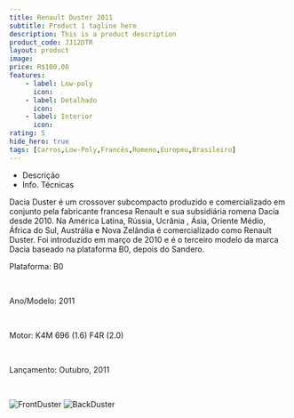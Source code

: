 ```yaml
---
title: Renault Duster 2011
subtitle: Product 1 tagline here
description: This is a product description
product_code: JJ12DTR
layout: product
image: 
price: R$100,00
features:
    - label: Low-poly
      icon:
    - label: Detalhado
      icon:
    - label: Interior
      icon:
rating: 5
hide_hero: true
tags: [Carros,Low-Poly,Francês,Romeno,Europeu,Brasileiro]
---
```


<div class="tabs is-centered is-fullwidth is-toggle">
  <ul>
    <li data-target="descrp">
      <a>Descrição</a>
    </li>
    <li data-target="nfotec">
      <a>Info. Técnicas</a>
    </li>
  </ul>
</div>

<div class="info" id="tab-content">
  <div id="descrp">
    <p>Dacia Duster é um crossover subcompacto produzido e comercializado em conjunto pela fabricante francesa Renault e sua subsidiária romena Dacia desde 2010. Na América Latina, Rússia, Ucrânia , Ásia, Oriente Médio, África do Sul, Austrália e Nova Zelândia é comercializado como Renault Duster. Foi introduzido em março de 2010 e é o terceiro modelo da marca Dacia baseado na plataforma B0, depois do Sandero.</p>
  </div>
  <div id="nfotec">
    <p>Plataforma: B0</p><br>
    <p>Ano/Modelo: 2011</p><br>
    <p>Motor: K4M 696 (1.6) F4R (2.0)</p><br>
    <p>Lançamento: Outubro, 2011</p><br>
  </div>
</div>

![FrontDuster]()
![BackDuster]()
![]()